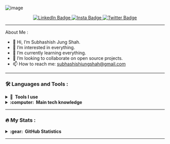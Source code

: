 ![image](https://github.com/subhashishjungshah/subhashishjungshah/assets/70791189/433caf5f-31b3-4d8e-a25b-cd1b347e8c6f)

<div id="badges" align="center">
  <a href="https://www.linkedin.com/in/subhashish-shah-962b43229/">
    <img src="https://img.shields.io/badge/LinkedIn-blue?style=for-the-badge&logo=linkedin&logoColor=white" alt="LinkedIn Badge"/>
  </a>
  <a href="https://www.instagram.com/subhashishjungshah/">
    <img src="https://img.shields.io/badge/Instagram-E4405F?style=for-the-badge&logo=instagram&logoColor=white" alt="Insta Badge"/>
  </a>

  <a href="#">
    <img src="https://img.shields.io/badge/Twitter-1DA1F2?style=for-the-badge&logo=twitter&logoColor=white" alt="Twitter Badge"/>
  </a>
</div>

---

About Me :

  - 👋 Hi, I’m Subhashish Jung Shah.
  - 👀 I’m interested in everything.
  - 🌱 I’m currently learning everything.
  - 💞️ I’m looking to collaborate on open source projects.
  - 📫 How to reach me: subhashishjungshah@gmail.com
  
---

### :hammer_and_wrench: Languages and Tools :

<details>
  <summary><b>🔨 &nbsp;Tools I use</b></summary>
  <br/>
      <img src="https://skillicons.dev/icons?i=git,github,md,vscode,bash,godot,postman,discord,androidstudio,aws,docker,eclipse,emacs,figma,gradle,idea,ipfs,jenkins,jest,linux,neovim,netlify,nginx,stackoverflow,vim,vite" /> 

</details>

<details>
  <summary><b>:computer: &nbsp;Main tech knowledge</b></summary>
  <br/>
      <img src="https://skillicons.dev/icons?i=py,c,cpp,html,css,js,express,mongodb,nodejs,react,tailwind,ts,nextjs,styledcomponents,materialui,d3,mysql,nestjs,postgres,prisma,redis,sass,sqlite,sequelize,solidity" />
</details>

---

### :fire: My Stats :


<details>
  <summary><b>:gear: &nbsp;GitHub Statistics</b></summary>
  <br/>
    <p align="center">
        <img height="137px" src="https://github-readme-streak-stats.herokuapp.com/?user=subhashishjungshah&hide_border=true&theme=nightowl" />
    </p>
    <p align="center">
        <img height="137px" src="https://github-readme-stats.vercel.app/api?username=subhashishjungshah&hide_title=true&hide_border=true&show_icons=true&include_all_commits=true&count_private=true&line_height=21&theme=nightowl" /> <img height="137px" src="https://github-readme-stats.vercel.app/api/top-langs/?username=subhashishjungshah&hide=html&hide_title=true&hide_border=true&layout=compact&langs_count=8&theme=nightowl" />
    </p>
  <img src="https://github-readme-activity-graph.vercel.app/graph?username=subhashishjungshah&theme=react-dark&bg_color=20232a&hide_border=true" width="100%"/>
</details>

---
  
